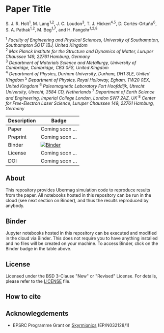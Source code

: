 # Paper Title

S. J. R. Holt<sup>1</sup>, M. Lang<sup>1,2</sup>, J. C. Loudon<sup>3</sup>, T. J. Hicken<sup>4,5</sup>, D. Cortés-Ortuño<sup>6</sup>, S. A. Pathak<sup>1,2</sup>, M. Beg<sup>1,7</sup>, and H. Fangohr<sup>1,2,8</sup>

<sup>1</sup> *Faculty of Engineering and Physical Sciences, University of Southampton, Southampton SO17 1BJ, United Kingdom*  
<sup>2</sup> *Max Planck Institute for the Structure and Dynamics of Matter, Luruper Chaussee 149, 22761 Hamburg, Germany*  
<sup>3</sup> *Department of Materials Science and Metallurgy, University of Cambridge, Cambridge, CB3 0FS, United Kingdom*  
<sup>4</sup> *Department of Physics, Durham University, Durham, DH1 3LE, United Kingdom*
<sup>5</sup> *Department of Physics, Royal Holloway, Egham, TW20 0EX, United Kingdom*
<sup>6</sup> *Paleomagnetic Laboratory Fort Hoofddijk, Utrecht University, Utrecht, 3584 CD, Netherlands*
<sup>7</sup> *Department of Earth Science and Engineering, Imperial College London, London SW7 2AZ, UK*
<sup>8</sup> *Center for Free-Electron Laser Science, Luruper Chaussee 149, 22761 Hamburg, Germany*


| Description | Badge |
| --- | --- |
| Paper | Coming soon ... |
| Preprint | Coming soon ... |
| Binder | [![Binder](https://mybinder.org/badge_logo.svg)](https://mybinder.org/v2/gh/samjrholt/bug-free-palm-tree/main) |
| License | Coming soon ... |
| DOI | Coming soon … |


## About

This repository provides Ubermag simulation code to reproduce results from
the paper. All notebooks hosted in this repository can be run in the cloud (see
next section on Binder), and thus the results reproduced by anybody.


## Binder

Jupyter notebooks hosted in this repository can be executed and modified in the
cloud via Binder. This does not require you to have anything installed and no
files will be created on your machine. To access Binder, click on the Binder
badge in the table above.

## License

Licensed under the BSD 3-Clause "New" or "Revised" License. For details, please
refer to the [LICENSE](LICENSE) file.

## How to cite



## Acknowlegdements

- EPSRC Programme Grant on [Skyrmionics](http://www.skyrmions.ac.uk) (EP/N032128/1)
